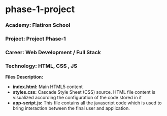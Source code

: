 # phase-1-project
### Academy: Flatiron School
### Project: Project Phase-1
### Career:  Web Development / Full Stack
### Technology: HTML, CSS , JS

**Files Description:**
- **index.html:** Main HTML5 content
- **styles.css:** Cascade Style Sheet (CSS) source. HTML file content is visualized according the configuration of the code stored in it
 - **app-script.js:** This file contains all the javascript code which is used to bring interaction between the final user and application.

